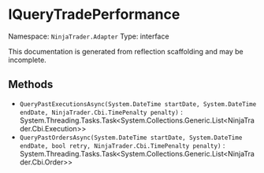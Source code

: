 # IQueryTradePerformance

Namespace: `NinjaTrader.Adapter`
Type: interface

This documentation is generated from reflection scaffolding and may be incomplete.

## Methods
- `QueryPastExecutionsAsync(System.DateTime startDate, System.DateTime endDate, NinjaTrader.Cbi.TimePenalty penalty)` : System.Threading.Tasks.Task<System.Collections.Generic.List<NinjaTrader.Cbi.Execution>>
- `QueryPastOrdersAsync(System.DateTime startDate, System.DateTime endDate, bool retry, NinjaTrader.Cbi.TimePenalty penalty)` : System.Threading.Tasks.Task<System.Collections.Generic.List<NinjaTrader.Cbi.Order>>
